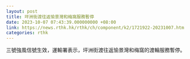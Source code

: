 ```yaml
---
layout: post
title: 坪洲街渡往返愉景灣和梅窩服務暫停
date: 2023-10-07 07:43:39.000000000 +08:00
link: https://news.rthk.hk/rthk/ch/component/k2/1721922-20231007.htm
categories: rthk
---
```


三號強風信號生效，運輸署表示，坪洲街渡往返愉景灣和梅窩的渡輪服務暫停。
